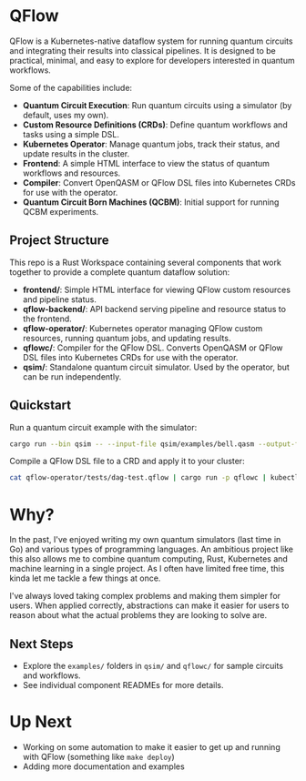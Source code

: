 # QFlow

QFlow is a Kubernetes-native dataflow system for running quantum circuits and integrating their results into classical 
pipelines. It is designed to be practical, minimal, and easy to explore for developers interested in quantum workflows.

Some of the capabilities include:
- **Quantum Circuit Execution**: Run quantum circuits using a simulator (by default, uses my own).
- **Custom Resource Definitions (CRDs)**: Define quantum workflows and tasks using a simple DSL.
- **Kubernetes Operator**: Manage quantum jobs, track their status, and update results in the cluster.
- **Frontend**: A simple HTML interface to view the status of quantum workflows and resources.
- **Compiler**: Convert OpenQASM or QFlow DSL files into Kubernetes CRDs for use with the operator.
- **Quantum Circuit Born Machines (QCBM)**: Initial support for running QCBM experiments.

## Project Structure

This repo is a Rust Workspace containing several components that work together to provide a complete quantum dataflow solution:

- **frontend/**: Simple HTML interface for viewing QFlow custom resources and pipeline status.
- **qflow-backend/**: API backend serving pipeline and resource status to the frontend.
- **qflow-operator/**: Kubernetes operator managing QFlow custom resources, running quantum jobs, and updating results.
- **qflowc/**: Compiler for the QFlow DSL. Converts OpenQASM or QFlow DSL files into Kubernetes CRDs for use with the operator.
- **qsim/**: Standalone quantum circuit simulator. Used by the operator, but can be run independently.

## Quickstart

Run a quantum circuit example with the simulator:

```bash
cargo run --bin qsim -- --input-file qsim/examples/bell.qasm --output-file results.json
```

Compile a QFlow DSL file to a CRD and apply it to your cluster:

```bash
cat qflow-operator/tests/dag-test.qflow | cargo run -p qflowc | kubectl apply -f -
```

# Why?

In the past, I've enjoyed writing my own quantum simulators (last time in Go) and various types of programming languages.
An ambitious project like this also allows me to combine quantum computing, Rust, Kubernetes and machine learning in a single project.
As I often have limited free time, this kinda let me tackle a few things at once. 

I've always loved taking complex problems and making them simpler for users. When applied correctly, abstractions can make
it easier for users to reason about what the actual problems they are looking to solve are.


## Next Steps

- Explore the `examples/` folders in `qsim/` and `qflowc/` for sample circuits and workflows.
- See individual component READMEs for more details.


# Up Next
- Working on some automation to make it easier to get up and running with QFlow (something like `make deploy`)
- Adding more documentation and examples
